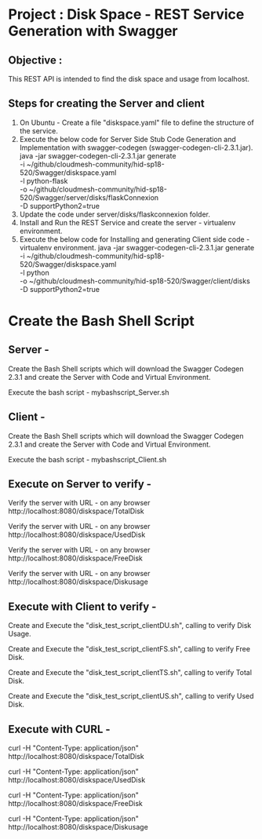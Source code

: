 ﻿# Project : Disk Space - REST Service Generation with Swagger

## Objective :

This REST API is intended to find the disk space and  usage from localhost.

## Steps for creating the Server and client
1. On Ubuntu - Create a file "diskspace.yaml" file to define the structure of the service. 
2. Execute the below code for Server Side Stub Code Generation and Implementation with swagger-codegen (swagger-codegen-cli-2.3.1.jar).
java -jar swagger-codegen-cli-2.3.1.jar generate \
-i ~/github/cloudmesh-community/hid-sp18-520/Swagger/diskspace.yaml \
-l python-flask \
-o ~/github/cloudmesh-community/hid-sp18-520/Swagger/server/disks/flaskConnexion \
-D supportPython2=true
3. Update the code under server/disks/flaskconnexion folder.
4. Install and Run the REST Service and create the server - virtualenv environment.
5. Execute the below code for Installing and generating Client side code - virtualenv environment.
java -jar swagger-codegen-cli-2.3.1.jar generate \
-i ~/github/cloudmesh-community/hid-sp18-520/Swagger/diskspace.yaml \
-l python \
-o ~/github/cloudmesh-community/hid-sp18-520/Swagger/client/disks \
-D supportPython2=true

# Create the Bash Shell Script
## Server - 
Create the Bash Shell scripts which will download the Swagger Codegen 2.3.1 and create the Server with Code and Virtual Environment. 

Execute the bash script - mybashscript_Server.sh

## Client - 
Create the Bash Shell scripts which will download the Swagger Codegen 2.3.1 and create the Server with Code and Virtual Environment. 

Execute the bash script - mybashscript_Client.sh

## Execute on Server to verify - 
Verify the server with URL - on any browser http://localhost:8080/diskspace/TotalDisk 

Verify the server with URL - on any browser http://localhost:8080/diskspace/UsedDisk 

Verify the server with URL - on any browser http://localhost:8080/diskspace/FreeDisk 

Verify the server with URL - on any browser http://localhost:8080/diskspace/Diskusage 

## Execute with Client to verify - 

Create and Execute the "disk_test_script_clientDU.sh", calling to verify Disk Usage.

Create and Execute the "disk_test_script_clientFS.sh", calling to verify Free Disk.

Create and Execute the "disk_test_script_clientTS.sh", calling to verify Total Disk.

Create and Execute the "disk_test_script_clientUS.sh", calling to verify Used Disk.

## Execute with CURL - 
curl -H "Content-Type: application/json" http://localhost:8080/diskspace/TotalDisk

curl -H "Content-Type: application/json" http://localhost:8080/diskspace/UsedDisk

curl -H "Content-Type: application/json" http://localhost:8080/diskspace/FreeDisk

curl -H "Content-Type: application/json" http://localhost:8080/diskspace/Diskusage


